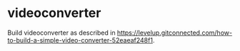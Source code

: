 # videoconverter
Build videoconverter as described in https://levelup.gitconnected.com/how-to-build-a-simple-video-converter-52eaeaf248f1.

